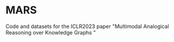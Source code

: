 # MARS
Code and datasets for the ICLR2023 paper "Multimodal Analogical Reasoning over Knowledge Graphs "
